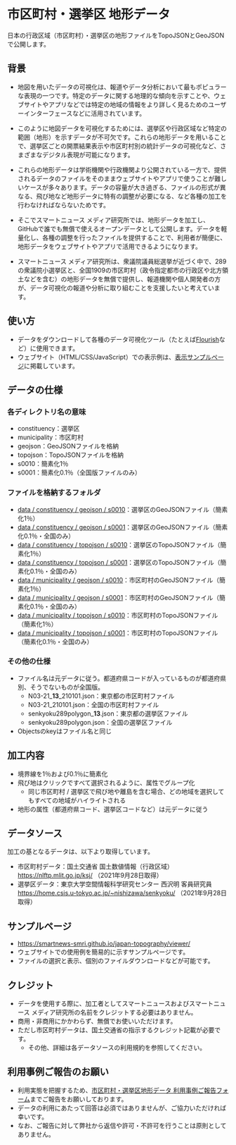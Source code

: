 # 市区町村・選挙区 地形データ
日本の行政区域（市区町村）・選挙区の地形ファイルをTopoJSONとGeoJSONで公開します。


## 背景

- 地図を用いたデータの可視化は、報道やデータ分析において最もポピュラーな表現の一つです。特定のデータに関する地理的な傾向を示すことや、ウェブサイトやアプリなどでは特定の地域の情報をより詳しく見るためのユーザーインターフェースなどに活用されています。

- このように地図データを可視化するためには、選挙区や行政区域など特定の範囲（地形）を示すデータが不可欠です。これらの地形データを用いることで、選挙区ごとの開票結果表示や市区町村別の統計データの可視化など、さまざまなデジタル表現が可能になります。

- これらの地形データは学術機関や行政機関より公開されている一方で、提供されるデータのファイルをそのままウェブサイトやアプリで使うことが難しいケースが多々あります。データの容量が大き過ぎる、ファイルの形式が異なる、飛び地など地形データに特有の調整が必要になる、など各種の加工を行わなければならないためです。

- そこでスマートニュース メディア研究所では、地形データを加工し、GitHubで誰でも無償で使えるオープンデータとして公開します。データを軽量化し、各種の調整を行ったファイルを提供することで、利用者が簡便に、地形データをウェブサイトやアプリで活用できるようになります。

- スマートニュース メディア研究所は、衆議院議員総選挙が近づく中で、289の衆議院小選挙区と、全国1909の市区町村（政令指定都市の行政区や北方領土などを含む）の地形データを無償で提供し、報道機関や個人開発者の方が、データ可視化の報道や分析に取り組むことを支援したいと考えています。



## 使い方

- データをダウンロードして各種のデータ可視化ツール（たとえば[Flourish](https://flourish.studio/)など）に使用できます。
- ウェブサイト（HTML/CSS/JavaScript）での表示例は、[表示サンプルページ](https://smartnews-smri.github.io/japan-topography/viewer/)に掲載しています。



## データの仕様

### 各ディレクトリ名の意味
- constituency：選挙区
- municipality：市区町村
- geojson：GeoJSONファイルを格納
- topojson：TopoJSONファイルを格納
- s0010：簡素化1％
- s0001：簡素化0.1％（全国版ファイルのみ）

### ファイルを格納するフォルダ
- [data / constituency / geojson / s0010](https://github.com/smartnews-smri/japan-topography/tree/main/data/constituency/geojson/s0010)：選挙区のGeoJSONファイル（簡素化1％）
- [data / constituency / geojson / s0001](https://github.com/smartnews-smri/japan-topography/tree/main/data/constituency/geojson/s0001)：選挙区のGeoJSONファイル（簡素化0.1％・全国のみ）
- [data / constituency / topojson / s0010](https://github.com/smartnews-smri/japan-topography/tree/main/data/constituency/topojson/s0010)：選挙区のTopoJSONファイル（簡素化1％）
- [data / constituency / topojson / s0001](https://github.com/smartnews-smri/japan-topography/tree/main/data/constituency/topojson/s0001)：選挙区のTopoJSONファイル（簡素化0.1％・全国のみ）
- [data / municipality / geojson / s0010](https://github.com/smartnews-smri/japan-topography/tree/main/data/municipality/geojson/s0010)：市区町村のGeoJSONファイル（簡素化1％）
- [data / municipality / geojson / s0001](https://github.com/smartnews-smri/japan-topography/tree/main/data/municipality/geojson/s0001)：市区町村のGeoJSONファイル（簡素化0.1％・全国のみ）
- [data / municipality / topojson / s0010](https://github.com/smartnews-smri/japan-topography/tree/main/data/municipality/topojson/s0010)：市区町村のTopoJSONファイル（簡素化1％）
- [data / municipality / topojson / s0001](https://github.com/smartnews-smri/japan-topography/tree/main/data/municipality/topojson/s0001)：市区町村のTopoJSONファイル（簡素化0.1％・全国のみ）

### その他の仕様
- ファイル名は元データに従う。都道府県コードが入っているものが都道府県別、そうでないものが全国版。
  - N03-21_**13**_210101.json：東京都の市区町村ファイル
  - N03-21_210101.json：全国の市区町村ファイル
  - senkyoku289polygon_**13**.json：東京都の選挙区ファイル
  - senkyoku289polygon.json：全国の選挙区ファイル
- Objectsのkeyはファイル名と同じ



## 加工内容

- 境界線を1％および0.1％に簡素化
- 飛び地はクリックですべて選択されるように、属性でグループ化
  - 同じ市区町村 / 選挙区で飛び地や離島を含む場合、どの地域を選択してもすべての地域がハイライトされる
- 地形の属性（都道府県コード、選挙区コードなど）は元データに従う



## データソース

加工の基となるデータは、以下より取得しています。

- 市区町村データ：国土交通省 国土数値情報（行政区域） https://nlftp.mlit.go.jp/ksj/ （2021年9月28日取得）
- 選挙区データ：東京大学空間情報科学研究センター 西沢明 客員研究員 https://home.csis.u-tokyo.ac.jp/~nishizawa/senkyoku/ （2021年9月28日取得）



## サンプルページ

- https://smartnews-smri.github.io/japan-topography/viewer/
- ウェブサイトでの使用例を簡易的に示すサンプルページです。
- ファイルの選択と表示、個別のファイルダウンロードなどが可能です。



## クレジット

- データを使用する際に、加工者としてスマートニュースおよびスマートニュース メディア研究所の名前をクレジットする必要はありません。
- 商用・非商用にかかわらず、無償でお使いいただけます。
- ただし市区町村データは、国土交通省の指示するクレジット記載が必要です。
  - その他、詳細は各データソースの利用規約を参照してください。


## 利用事例ご報告のお願い
- 利用実態を把握するため、[市区町村・選挙区地形データ 利用事例ご報告フォーム](https://forms.gle/sojrPte7PLjpwjm67)までご報告をお願いしております。
- データの利用にあたって回答は必須ではありませんが、ご協力いただければ幸いです。
- なお、ご報告に対して弊社から返信や許可・不許可を行うことは原則としてありません。
